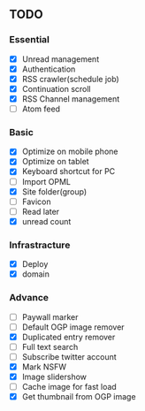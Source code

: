 ## TODO
### Essential
- [x] Unread management
- [x] Authentication
- [x] RSS crawler(schedule job)
- [x] Continuation scroll
- [x] RSS Channel management
- [ ] Atom feed

### Basic
- [x] Optimize on mobile phone
- [x] Optimize on tablet
- [x] Keyboard shortcut for PC
- [ ] Import OPML
- [x] Site folder(group)
- [ ] Favicon 
- [ ] Read later
- [x] unread count

### Infrastracture
- [x] Deploy 
- [x] domain

### Advance
- [ ] Paywall marker
- [ ] Default OGP image remover
- [x] Duplicated entry remover
- [ ] Full text search
- [ ] Subscribe twitter account
- [x] Mark NSFW 
- [x] Image slidershow
- [ ] Cache image for fast load
- [x] Get thumbnail from OGP image
